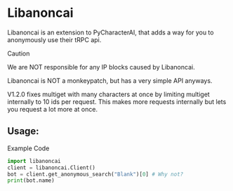 # Libanoncai
Libanoncai is an extension to PyCharacterAI, that adds a way for you to anonymously use their tRPC api.

> [!CAUTION]
> We are NOT responsible for any IP blocks caused by Libanoncai.

Libanoncai is NOT a monkeypatch, but has a very simple API anyways.

V1.2.0 fixes multiget with many characters at once by limiting multiget internally to 10 ids per request. This makes more requests internally but lets you request a lot more at once.

## Usage:

Example Code
```py
import libanoncai
client = libanoncai.Client()
bot = client.get_anonymous_search("Blank")[0] # Why not?
print(bot.name)
```